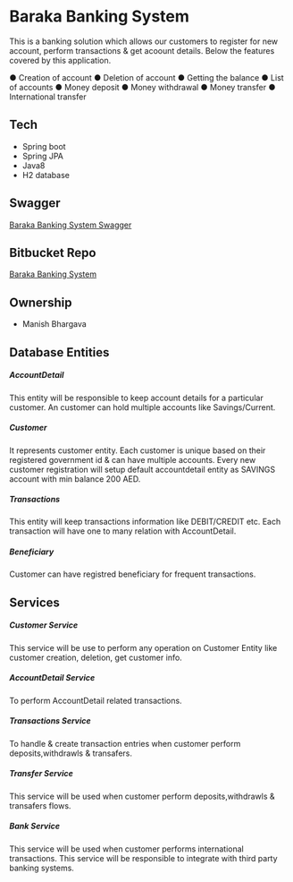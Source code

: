 # Baraka Banking System

This is a banking solution which allows our customers to register for new account, perform transactions & get acoount details. Below the features covered by this application.

● Creation of account
● Deletion of account
● Getting the balance
● List of accounts
● Money deposit
● Money withdrawal
● Money transfer
● International transfer

## Tech
 - Spring boot
 - Spring JPA
 - Java8
 - H2 database

## Swagger
[Baraka Banking System Swagger](http://localhost:9090/swagger-ui/#/)

## Bitbucket Repo
[Baraka Banking System](https://bitbucket.org/dashboard/repositories?search=cams)

## Ownership
 - Manish Bhargava

## Database Entities
##### AccountDetail
This entity will be responsible to keep account details for a particular customer. An customer can hold multiple accounts like Savings/Current.
##### Customer
It represents customer entity. Each customer is unique based on their registered government id & can have multiple accounts. Every new customer registration will setup default accountdetail entity as SAVINGS account with min balance 200 AED.
##### Transactions
This entity will keep transactions information like DEBIT/CREDIT etc. Each transaction will have one to many relation with AccountDetail.
##### Beneficiary
Customer can have registred beneficiary for frequent transactions.

## Services
##### Customer Service
This service will be use to perform any operation on Customer Entity like customer creation, deletion, get customer info.
##### AccountDetail Service
To perform AccountDetail related transactions.
##### Transactions Service
To handle & create transaction entries when customer perform deposits,withdrawls & transafers.
##### Transfer Service
This service will be used when customer perform deposits,withdrawls & transafers flows.
##### Bank Service
This service will be used when customer performs international transactions. This service will be responsible to integrate with third party banking systems.